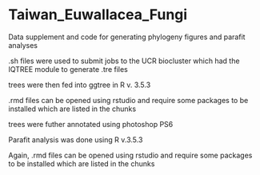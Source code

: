 # Taiwan_Euwallacea_Fungi
Data supplement and code for generating phylogeny figures and parafit analyses

.sh files were used to submit jobs to the UCR biocluster which had the IQTREE module to generate .tre files

trees were then fed into ggtree in R v. 3.5.3

.rmd files can be opened using rstudio and require some packages to be installed which are listed in the chunks

trees were futher annotated using photoshop PS6

Parafit analysis was done using R v.3.5.3

Again, .rmd files can be opened using rstudio and require some packages to be installed which are listed in the chunks

 
